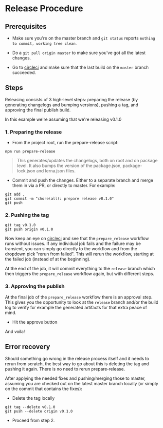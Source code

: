 # Release Procedure


## Prerequisites

- Make sure you're on the master branch and `git status` reports `nothing to commit, working tree clean`.

- Do a `git pull origin master` to make sure you've got all the latest changes.

- Go to [circleci](https://circleci.com/gh/aurelia/aurelia) and make sure that the last build on the `master` branch succeeded.


## Steps

Releasing consists of 3 high-level steps: preparing the release (by generating changelogs and bumping versions), pushing a tag, and approving the final publish build.

In this example we're assuming that we're releasing v0.1.0

### 1. Preparing the release

- From the project root, run the prepare-release script:
```shell
npm run prepare-release
```

> This generates/updates the changelogs, both on root and on package level. It also bumps the version of the package.json, package-lock.json and lerna.json files.

- Commit and push the changes. Either to a separate branch and merge them in via a PR, or directly to master. For example:

```shell
git add .
git commit -m "chore(all): prepare release v0.1.0"
git push
```

### 2. Pushing the tag

```shell
git tag v0.1.0
git push origin v0.1.0
```

Now keep an eye on [circleci](https://circleci.com/gh/aurelia/aurelia) and see that the `prepare_release` workflow runs without issues. If any individual job fails and the failure may be transient, you can simply go directly to the workflow and from the dropdown pick "rerun from failed". This will rerun the workflow, starting at the failed job (instead of at the beginning).

At the end of the job, it will commit everything to the `release` branch which then triggers the `prepare_release` workflow again, but with different steps.

### 3. Approving the publish

At the final job of the `prepare_release` workflow there is an approval step. This gives you the opportunity to look at the `release` branch and/or the build log to verify for example the generated artifacts for that extra peace of mind.

- Hit the approve button

And voila!

## Error recovery

Should something go wrong in the release process itself and it needs to rerun from scratch, the best way to go about this is deleting the tag and pushing it again. There is no need to rerun prepare-release.

After applying the needed fixes and pushing/merging those to master, assuming you are checked out on the latest master branch locally (or simply on the commit that contains the fixes):

- Delete the tag locally

```shell
git tag --delete v0.1.0
git push --delete origin v0.1.0
```

- Proceed from step 2.
